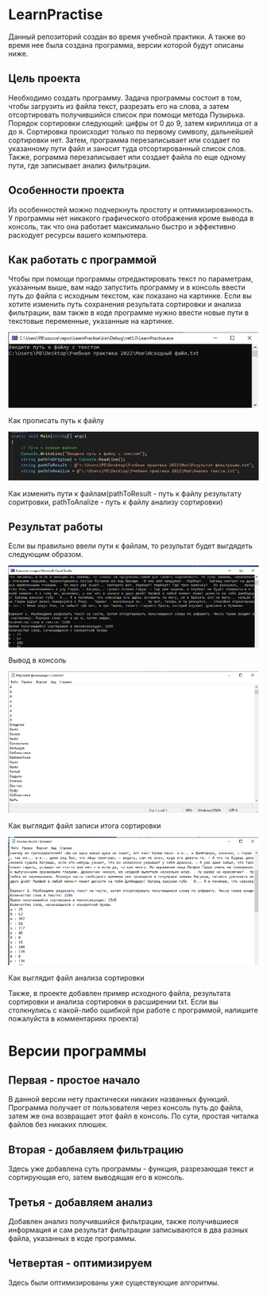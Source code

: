 # LearnPractise
Данный репозиторий создан во время учебной практики. А также во время нее была создана программа, версии которой будут описаны ниже.
## Цель проекта
Необходимо создать программу. Задача программы состоит в том, чтобы загрузить из файла текст, разрезать его на слова, а затем отсортировать получившийся список при помощи метода Пузырька. Порядок сортировки следующий: цифры от 0 до 9, затем кириллица от а до я. Сортировка происходит только по первому символу, дальнейшей сортировки нет. Затем, программа перезаписывает или создает по указанному пути файл и заносит туда отсортированный список слов. Также, рограмма перезаписывает или создает файла по еще одному пути, где записывает анализ фильтрации.
## Особенности проекта
Из особенностей можно подчеркнуть простоту и оптимизированность. У программы нет никакого графического отображения кроме вывода в консоль, так что она работает максимально быстро и эффективно расходует ресурсы вашего компьютера.
## Как работать с программой
Чтобы при помощи программы отредактировать текст по параметрам, указанным выше, вам надо запустить программу и в консоль ввести путь до файла с исходным текстом, как показано на картинке. Если вы хотите изменить путь сохранения результата сортировки и анализа фильтрации, вам также в коде программе нужно ввести новые пути в текстовые переменные, указанные на картинке.

![](https://github.com/WhyAndHowItWorks/LearnPractise/blob/master/Путь%20к%20файлу%20с%20исходником.png?raw=true)

Как прописать путь к файлу

![](https://github.com/WhyAndHowItWorks/LearnPractise/blob/master/пути%20к%20файлам.png?raw=true)

Как изменить пути к файлам(pathToResult - путь к файлу результату соритровки, pathToAnalize - путь к файлу анализу сортировки)

## Результат работы
Если вы правильно ввели пути к файлам, то результат будет выгдядеть следующим образом.

![](https://github.com/WhyAndHowItWorks/LearnPractise/blob/master/вывод%20в%20консоль.png?raw=true)

Вывод в консоль

![](https://github.com/WhyAndHowItWorks/LearnPractise/blob/master/результат%20сортировки.png?raw=true)

Как выглядит файл записи итога сортировки

![](https://github.com/WhyAndHowItWorks/LearnPractise/blob/master/Анализ.png?raw=true)

Как выглядит файл анализа сортировки

Также, в проекте добавлен пример исходного файла, результата сортировки и анализа сортировки в расширении txt.
Если вы столкнулись с какой-либо ошибкой при работе с программой, напишите пожалуйста в комментариях проекта)

# Версии программы
## Первая - простое начало
В данной версии нету практически никаких названных функций. Программа получает от пользователя через консоль путь до файла, затем же она возвращает этот файл в консоль. 
По сути, простая читалка файлов без никаких плюшек.
## Вторая - добавляем фильтрацию
Здесь уже добавлена суть программы - функция, разрезающая текст и сортирующая его, затем выводящая его в консоль.
## Третья - добавляем анализ
Добавлен анализ получившийся фильтрации, также получившиеся информация и сам результат фильтрации записываются в два разных файла, указанных в коде программы.
## Четвертая - оптимизируем
Здесь были оптимизированы уже существующие алгоритмы.



